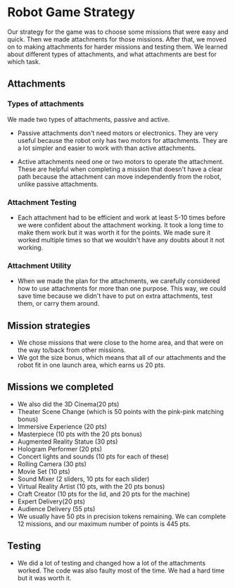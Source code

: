 # Robot Game Strategy

Our strategy for the game was to choose some missions that were easy and quick. Then we made attachments for those missions.
After that, we moved on to making attachments for harder missions and testing them.
We learned about different types of attachments, and what attachments are best for which task.

## Attachments

### Types of attachments

We made two types of attachments, passive and active.

* Passive attachments don't need motors or electronics. They are very useful because the robot only has two motors for attachments. They are a lot simpler and easier to work with than active attachments.

* Active attachments need one or two motors to operate the attachment. These are helpful when completing a mission that doesn't have a clear path because the attachment can move independently from the robot, unlike passive attachments.

### Attachment Testing

* Each attachment had to be efficient and work at least 5-10 times before we were confident about the attachment working.
 It took a long time to make them work but it was worth it for the points.
 We made sure it worked multiple times so that we wouldn't have any doubts about it not working.

### Attachment Utility

* When we made the plan for the attachments, we carefully considered how to use attachments for more than one purpose.
 This way, we could save time because we didn't have to put on extra attachments, test them, or carry them around.

## Mission strategies

* We chose missions that were close to the home area, and that were on the way to/back from other missions.
* We got the size bonus, which means that all of our attachments and the robot fit in one launch area, which earns us 20 pts.

## Missions we completed

* We also did the 3D Cinema(20 pts)
* Theater Scene Change (which is 50 points with the pink-pink matching bonus)
* Immersive Experience (20 pts)
* Masterpiece (10 pts with the 20 pts bonus)
* Augmented Reality Statue (30 pts)
* Hologram Performer (20 pts)
* Concert lights and sounds (10 pts for each of these)
* Rolling Camera (30 pts)
* Movie Set (10 pts)
* Sound Mixer (2 sliders, 10 pts for each slider)
* Virtual Reality Artist (10 pts, with the 20 pts bonus)
* Craft Creator (10 pts for the lid, and 20 pts for the machine)
* Expert Delivery(20 pts)
* Audience Delivery (55 pts)
* We usually have 50 pts in precision tokens remaining. We can complete 12 missions, and our maximum number of points is 445 pts.

## Testing

* We did a lot of testing and changed how a lot of the attachments worked. The code was also faulty most of the time. We had a hard time but it was worth it.
